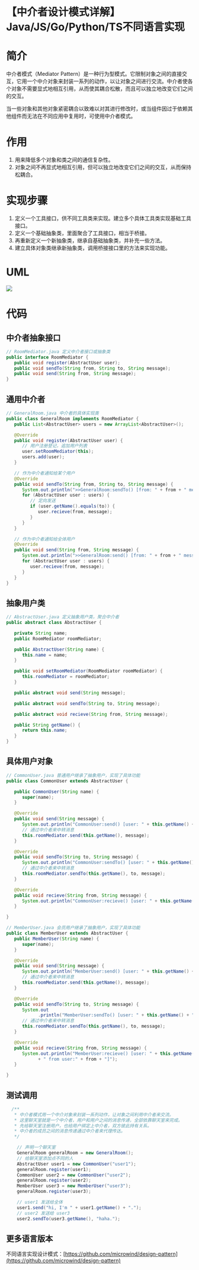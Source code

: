 # 【中介者设计模式详解】Java/JS/Go/Python/TS不同语言实现

# 简介
中介者模式（Mediator Pattern）是一种行为型模式。它限制对象之间的直接交互，它用一个中介对象来封装一系列的动作，以让对象之间进行交流。中介者使各个对象不需要显式地相互引用，从而使其耦合松散，而且可以独立地改变它们之间的交互。

当一些对象和其他对象紧密耦合以致难以对其进行修改时，或当组件因过于依赖其他组件而无法在不同应用中复用时，可使用中介者模式。

# 作用
1. 用来降低多个对象和类之间的通信复杂性。
2. 对象之间不再显式地相互引用，但可以独立地改变它们之间的交互，从而保持松耦合。

# 实现步骤
1. 定义一个工具接口，供不同工具类来实现。建立多个具体工具类实现基础工具接口。
2. 定义一个基础抽象类，里面聚合了工具接口，相当于桥接。
3. 再重新定义一个新抽象类，继承自基础抽象类，并补充一些方法。
4. 建立具体对象类继承新抽象类，调用桥接接口里的方法来实现功能。

# UML
<img src="../docs/uml/mediator-pattern.png">

# 代码

## 中介者抽象接口
```java
// RoomMediator.java 定义中介者接口或抽象类
public interface RoomMediator {
   public void register(AbstractUser user);
   public void sendTo(String from, String to, String message);
   public void send(String from, String message);
}
```

## 通用中介者
```java
// GeneralRoom.java 中介者的具体实现类
public class GeneralRoom implements RoomMediator {
   public List<AbstractUser> users = new ArrayList<AbstractUser>();

   @Override
   public void register(AbstractUser user) {
      // 用户注册登记，追加用户列表
      user.setRoomMediator(this);
      users.add(user);
   }

   // 作为中介者通知给某个用户
   @Override
   public void sendTo(String from, String to, String message) {
      System.out.println(">>GeneralRoom:sendTo() [from: " + from + " message: " + message + " to: " + to + " ]");
      for (AbstractUser user : users) {
         // 定向发送
         if (user.getName().equals(to)) {
            user.recieve(from, message);
         }
      }
   }

   // 作为中介者通知给全体用户
   @Override
   public void send(String from, String message) {
      System.out.println(">>GeneralRoom:send() [from: " + from + " message: " + message + "]");
      for (AbstractUser user : users) {
         user.recieve(from, message);
      }
   }
}
```

## 抽象用户类
```java
// AbstractUser.java 定义抽象用户类，聚合中介者
public abstract class AbstractUser {

   private String name;
   public RoomMediator roomMediator;

   public AbstractUser(String name) {
      this.name = name;
   }

   public void setRoomMediator(RoomMediator roomMediator) {
      this.roomMediator = roomMediator;
   }

   public abstract void send(String message);

   public abstract void sendTo(String to, String message);

   public abstract void recieve(String from, String message);

   public String getName() {
      return this.name;
   }
}
```

## 具体用户对象
```java
// CommonUser.java 普通用户继承了抽象用户，实现了具体功能
public class CommonUser extends AbstractUser {

   public CommonUser(String name) {
      super(name);
   }

   @Override
   public void send(String message) {
      System.out.println("CommonUser:send() [user: " + this.getName() + " message:" + message + "]");
      // 通过中介者来中转消息
      this.roomMediator.send(this.getName(), message);
   }

   @Override
   public void sendTo(String to, String message) {
      System.out.println("CommonUser:sendTo() [user: " + this.getName() + " message:" + message + " to: " + to + "]");
      // 通过中介者来中转消息
      this.roomMediator.sendTo(this.getName(), to, message);
   }

   @Override
   public void recieve(String from, String message) {
      System.out.println("CommonUser:recieve() [user: " + this.getName() + " message: " + message + " from:" + from + "]");
   }

}
```

```java
// MemberUser.java 会员用户继承了抽象用户，实现了具体功能
public class MemberUser extends AbstractUser {
   public MemberUser(String name) {
      super(name);
   }

   @Override
   public void send(String message) {
      System.out.println("MemberUser:send() [user: " + this.getName() + " message:" + message + "]");
      // 通过中介者来中转消息
      this.roomMediator.send(this.getName(), message);
   }

   @Override
   public void sendTo(String to, String message) {
      System.out
            .println("MemberUser:sendTo() [user: " + this.getName() + " message:" + message + " to: " + to + "]");
      // 通过中介者来中转消息
      this.roomMediator.sendTo(this.getName(), to, message);
   }

   @Override
   public void recieve(String from, String message) {
      System.out.println("MemberUser:recieve() [user: " + this.getName() + " message: " + message
            + " from user:" + from + "]");
   }

}
```

## 测试调用
```java
  /**
   * 中介者模式用一个中介对象来封装一系列动作，让对象之间利用中介者来交流。
   * 这里聊天室就是一个中介者，用户和用户之间的消息传递，全部依靠聊天室来完成。
   * 先给聊天室注册用户，也给用户绑定上中介者，双方彼此持有关系。
   * 中介者的成员之间的消息传递通过中介者来代理传达。
   */

    // 声明一个聊天室
    GeneralRoom generalRoom = new GeneralRoom();
    // 给聊天室添加点不同的人
    AbstractUser user1 = new CommonUser("user1");
    generalRoom.register(user1);
    CommonUser user2 = new CommonUser("user2");
    generalRoom.register(user2);
    MemberUser user3 = new MemberUser("user3");
    generalRoom.register(user3);

    // user1 发送给全体
    user1.send("hi, I'm " + user1.getName() + ".");
    // user2 发送给 user3
    user2.sendTo(user3.getName(), "haha.");
```
## 更多语言版本
不同语言实现设计模式：[https://github.com/microwind/design-pattern](https://github.com/microwind/design-pattern)